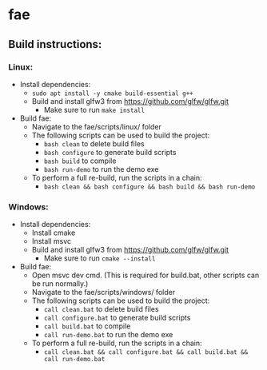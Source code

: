 # fae

## Build instructions:

### Linux:

- Install dependencies:
    - `sudo apt install -y cmake build-essential g++`
    - Build and install glfw3 from https://github.com/glfw/glfw.git
        - Make sure to run `make install`
- Build fae:
    - Navigate to the fae/scripts/linux/ folder
    - The following scripts can be used to build the project:
        - `bash clean` to delete build files
        - `bash configure` to generate build scripts
        - `bash build` to compile
        - `bash run-demo` to run the demo exe
    - To perform a full re-build, run the scripts in a chain:
        - `bash clean && bash configure && bash build && bash run-demo`

### Windows:

- Install dependencies:
    - Install cmake
    - Install msvc
    - Build and install glfw3 from https://github.com/glfw/glfw.git
        - Make sure to run `cmake --install`
- Build fae:
    - Open msvc dev cmd. (This is required for build.bat, other scripts can be run normally.)
    - Navigate to the fae/scripts/windows/ folder
    - The following scripts can be used to build the project:
        - `call clean.bat` to delete build files
        - `call configure.bat` to generate build scripts
        - `call build.bat` to compile
        - `call run-demo.bat` to run the demo exe
    - To perform a full re-build, run the scripts in a chain:
        - `call clean.bat && call configure.bat && call build.bat && call run-demo.bat`
